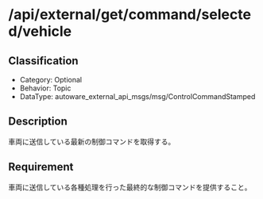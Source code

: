 # /api/external/get/command/selected/vehicle

## Classification

- Category: Optional
- Behavior: Topic
- DataType: autoware_external_api_msgs/msg/ControlCommandStamped

## Description

車両に送信している最新の制御コマンドを取得する。

## Requirement

車両に送信している各種処理を行った最終的な制御コマンドを提供すること。
